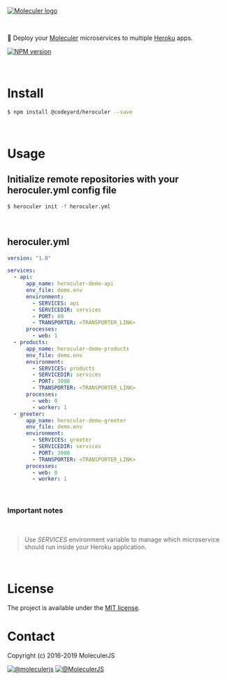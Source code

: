 [![Moleculer logo](http://moleculer.services/images/banner.png)](https://github.com/moleculerjs/moleculer)

<br>

🚀 Deploy your [Moleculer](https://moleculer.services/) microservices to multiple [Heroku](https://heroku.com) apps. 

[![NPM version](https://img.shields.io/npm/v/@codeyard/heroculer.svg)](https://www.npmjs.com/package/@codeyard/heroculer)



<br>

# Install

```bash
$ npm install @codeyard/heroculer --save
```

<br>

# Usage

## Initialize remote repositories with your heroculer.yml config file

```bash
$ heroculer init -f heroculer.yml
```

<br>

## heroculer.yml

```yml
version: "1.0"

services:
  - api:
      app_name: heroculer-demo-api
      env_file: demo.env
      environment:
        - SERVICES: api
        - SERVICEDIR: services
        - PORT: 80
        - TRANSPORTER: <TRANSPORTER_LINK>
      processes:
        - web: 1
  - products:
      app_name: heroculer-demo-products
      env_file: demo.env
      environment:
        - SERVICES: products
        - SERVICEDIR: services
        - PORT: 3000
        - TRANSPORTER: <TRANSPORTER_LINK>
      processes:
        - web: 0
        - worker: 1
  - greeter:
      app_name: heroculer-demo-greeter
      env_file: demo.env
      environment:
        - SERVICES: greeter
        - SERVICEDIR: services
        - PORT: 3000
        - TRANSPORTER: <TRANSPORTER_LINK>
      processes:
        - web: 0
        - worker: 1
```

<br>

### Important notes

<br>

> Use *SERVICES* environment variable to manage which microservice should run inside your Heroku application. 

<br>

# License

The project is available under the [MIT license](./LICENSE).

# Contact

Copyright (c) 2016-2019 MoleculerJS

[![@moleculerjs](https://img.shields.io/badge/github-moleculerjs-green.svg)](https://github.com/moleculerjs) [![@MoleculerJS](https://img.shields.io/badge/twitter-MoleculerJS-blue.svg)](https://twitter.com/MoleculerJS)